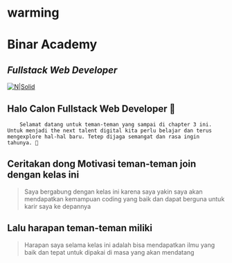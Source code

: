 # warming
# Binar Academy
## _Fullstack Web Developer_

[![N|Solid](https://storage.googleapis.com/danacita-website-v3-prd/website_v3/images/Binar_-_Logo_warna.original.png)](https://www.binaracademy.com/)

## Halo Calon Fullstack Web Developer 👋

        Selamat datang untuk teman-teman yang sampai di chapter 3 ini. Untuk menjadi the next talent digital kita perlu belajar dan terus mengexplore hal-hal baru. Tetep dijaga semangat dan rasa ingin tahunya. 🤙

## Ceritakan dong Motivasi teman-teman join dengan kelas ini
> Saya bergabung dengan kelas ini karena saya yakin saya akan mendapatkan kemampuan coding yang baik dan dapat berguna untuk karir saya ke depannya


## Lalu harapan teman-teman miliki
> Harapan saya selama kelas ini adalah bisa mendapatkan ilmu yang baik dan tepat untuk dipakai di masa yang akan mendatang